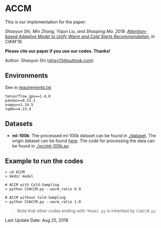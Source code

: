 # ACCM

This is our implementation for the paper:

*Shaoyun Shi, Min Zhang, Yiqun Liu, and Shaoping Ma. 2018. [Attention-based Adaptive Model to Unify Warm and Cold Starts Recommendation.](https://github.com/THUIR/ACCM) 
In CIKM'18.*

**Please cite our paper if you use our codes. Thanks!**

Author: Shaoyun Shi (shisy13@outlook.com)



## Environments

See in [requirements.txt](https://github.com/THUIR/ACCM/blob/master/requirements.txt)

```
tensorflow_gpu==1.4.0
pandas==0.23.1
numpy==1.14.5
tqdm==4.23.4
```



## Datasets

- **ml-100k**: The processed ml-100k dataset can be found in [./dataset](https://github.com/THUIR/ACCM/blob/master/dataset). The origin dataset can be found [here](https://grouplens.org/datasets/movielens/). The code for processing the data can be found in [./src/ml-100k.py](https://github.com/THUIR/ACCM/blob/master/src/ml-100k.py).



## Example to run the codes		

```
> cd ACCM
> mkdir model

# ACCM with Cold-Sampling
> python CSACCM.py --warm_ratio 0.9

# ACCM without Cold-Sampling
> python CSACCM.py --warm_ratio 1.0
```

> Note that other codes ending with `*Model.py` is inherited by `CSACCM.py`

Last Update Date: Aug 25, 2018